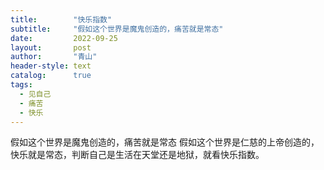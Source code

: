 ```yaml
---
title:        "快乐指数"
subtitle:     "假如这个世界是魔鬼创造的，痛苦就是常态"
date:         2022-09-25
layout:       post
author:       "青山"
header-style: text
catalog:      true
tags:
  - 见自己
  - 痛苦
  - 快乐
---
```


假如这个世界是魔鬼创造的，痛苦就是常态  假如这个世界是仁慈的上帝创造的，快乐就是常态，判断自己是生活在天堂还是地狱，就看快乐指数。